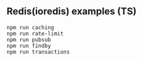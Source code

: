 ## Redis(ioredis) examples (TS)

```
npm run caching
npm run rate-limit
npm run pubsub
npm run findby
npm run transactions
```
